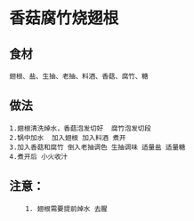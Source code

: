 # 香菇腐竹烧翅根


## 食材
```
翅根、盐、生抽、老抽、料酒、香菇、腐竹、糖
```
## 做法
```
1.翅根清洗焯水，香菇泡发切好  腐竹泡发切段
2.锅中加水  加入翅根 加入料酒 煮开
3.加入香菇和腐竹 倒入老抽调色 生抽调味 适量盐 适量糖
4.煮开后 小火收汁
```

## 注意：
```$xslt
    1. 翅根需要提前焯水 去腥
```